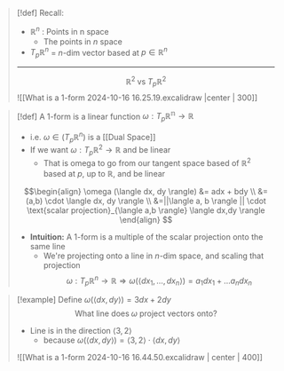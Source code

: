 >[!def] Recall:
>- $\mathbb{R}^n$ : Points in n space
>	- The points in $n$ space
>- $T_p\mathbb{R}^n$ = $n$-dim vector based at $p \in \mathbb{R}^n$
>___
>$$\mathbb{R}^2 \; \text{vs} \; T_p\mathbb{R}^2$$
>![[What is a 1-form 2024-10-16 16.25.19.excalidraw |center | 300]]


>[!def] A 1-form is a linear function $\omega : T_p \mathbb{R^n} \to \mathbb{R}$
> - i.e. $\omega \in (T_p \mathbb{R}^n)$ is a [[Dual Space]]
>- If we want $\omega : T_p \mathbb{R}^2 \to \mathbb{R}$ and be linear
>	- That is omega to go from our tangent space based of $\mathbb{R}^2$ based at $p$, up to $\mathbb{R}$, and be linear
>
> $$\begin{align}
> \omega (\langle dx, dy \rangle) &= adx + bdy  \\ 
> &= (a,b) \cdot \langle dx, dy \rangle \\ 
> &=||\langle a, b \rangle || \cdot \text{scalar projection}_{\langle a,b \rangle} \langle dx,dy \rangle 
> \end{align}
> $$
> 
> - **Intuition:**  A 1-form is a multiple of the scalar projection onto the same line
> 	- We're projecting onto a line in $n$-dim space, and scaling that projection
> $$\omega : T_p\mathbb{R}^n \to \mathbb{R} \Rightarrow \omega \left(\langle dx_1, \dots, dx_n \rangle\right) = a_1dx_1 + \dots a_ndx_n$$

>[!example] Define $\omega (\langle  dx, dy \rangle) = 3dx + 2dy$
>$$\text{What line does} \; \omega \; \text{project vectors onto?}$$
>- Line is in the direction $\langle 3,2 \rangle$
>	- because $\omega (\langle dx,dy \rangle ) = \langle 3,2 \rangle \cdot \langle dx,dy\rangle$
>	
>![[What is a 1-form 2024-10-16 16.44.50.excalidraw | center | 400]]

